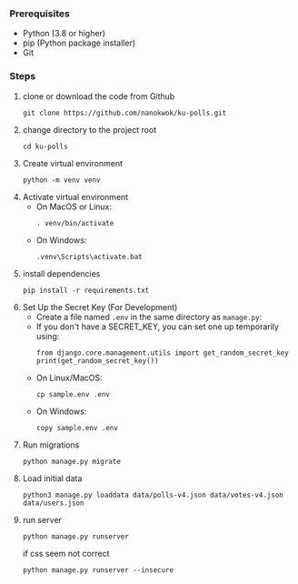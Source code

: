 ### Prerequisites

- Python (3.8 or higher)
- pip (Python package installer)
- Git

### Steps

1. clone or download the code from Github  
    ```
    git clone https://github.com/nanokwok/ku-polls.git
    ```  
2. change directory to the project root  
    ```
    cd ku-polls
    ```
3. Create virtual environment
    ```
    python -m venv venv
    ```
4. Activate virtual environment
   - On MacOS or Linux:
     ```
     . venv/bin/activate
     ```
   - On Windows:
     ```
     .venv\Scripts\activate.bat
     ```
5. install dependencies  
    ```
    pip install -r requirements.txt
    ```
6. Set Up the Secret Key (For Development)
   - Create a file named `.env` in the same directory as `manage.py`:
   - If you don't have a SECRET_KEY, you can set one up temporarily using:
     ```
     from django.core.management.utils import get_random_secret_key
     print(get_random_secret_key())
     ```
   - On Linux/MacOS:
     ```
     cp sample.env .env
     ```
   - On Windows:
     ```
     copy sample.env .env
     ```
7. Run migrations  
    ```
    python manage.py migrate
    ```
8. Load initial data
    ```
    python3 manage.py loaddata data/polls-v4.json data/votes-v4.json data/users.json
    ```
9. run server
    ```
    python manage.py runserver
    ```
    if css seem not correct
    ```
    python manage.py runserver --insecure
    ```
